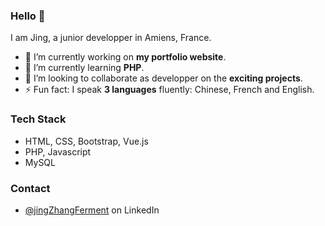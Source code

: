 ### Hello 👋

I am Jing, a junior developper in Amiens, France.

- 🔭 I’m currently working on **my portfolio website**.
- 🌱 I’m currently learning **PHP**.
- 👯 I’m looking to collaborate as developper on the **exciting projects**.
- ⚡ Fun fact: I speak **3 languages** fluently: Chinese, French and English.

### Tech Stack
- HTML, CSS, Bootstrap, Vue.js
- PHP, Javascript 
- MySQL 

### Contact
- [@jingZhangFerment](https://www.linkedin.com/in/jing-ferment/) on LinkedIn
